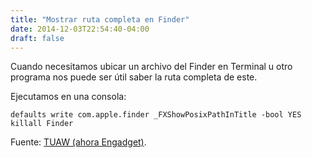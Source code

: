 ```yaml
---
title: "Mostrar ruta completa en Finder"
date: 2014-12-03T22:54:40-04:00
draft: false
---
```


Cuando necesitamos ubicar un archivo del Finder en Terminal u otro programa nos puede
ser útil saber la ruta completa de este.

Ejecutamos en una consola:

```
defaults write com.apple.finder _FXShowPosixPathInTitle -bool YES
killall Finder
```

Fuente: [TUAW (ahora Engadget)](https://www.engadget.com/2008/12/05/terminal-tips-enable-path-view-in-finder/).